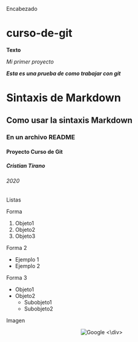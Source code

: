 Encabezado

# curso-de-git

**Texto**

*Mi primer proyecto*

***Esta es una prueba de como trabajar con git***

# Sintaxis de Markdown
## Como usar la sintaxis Markdown
### En un archivo README
#### Proyecto Curso de Git
##### Cristian Tirano
###### 2020

Listas

Forma 

1. Objeto1 
2. Objeto2
3. Objeto3

Forma 2

* Ejemplo 1
* Ejemplo 2

Forma 3

- Objeto1
- Objeto2
    - Subobjeto1
    - Subobjeto2

Imagen    

<div align = "center">
    <img src="https://www.google.com/images/branding/googlelogo/2x/googlelogo_color_92x30dp.png" alt="Google" >
<\div>